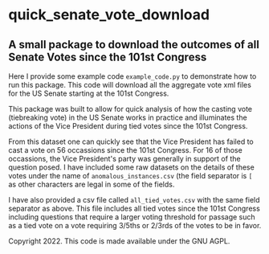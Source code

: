 # quick_senate_vote_download
## A small package to download the outcomes of all Senate Votes since the 101st Congress

Here I provide some example code `example_code.py` to demonstrate how to run this package. This code will download all the aggregate vote xml files for the US Senate starting at the 101st Congress.

This package was built to allow for quick analysis of how the casting vote (tiebreaking vote) in the US Senate works in practice and illuminates the actions of the Vice President during tied votes since the 101st Congress.

From this dataset one can quickly see that the Vice President has failed to cast a vote on 56 occassions since the 101st Congress. For 16 of those occassions, the Vice President's party was generally in support of the question posed. I have included some raw datasets on the details of these votes under the name of `anomalous_instances.csv` (the field separator is `[` as other characters are legal in some of the fields.

I have also provided a csv file called `all_tied_votes.csv` with the same field separator as above. This file includes all tied votes since the 101st Congress including questions that require a larger voting threshold for passage such as a tied vote on a vote requiring 3/5ths or 2/3rds of the votes to be in favor.

Copyright 2022. This code is made available under the GNU AGPL.
